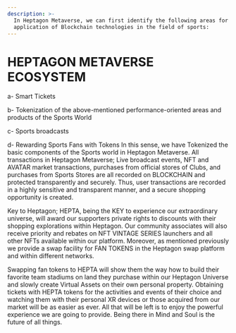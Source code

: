 ```yaml
---
description: >-
  In Heptagon Metaverse, we can first identify the following areas for the
  application of Blockchain technologies in the field of sports:
---
```


# HEPTAGON METAVERSE ECOSYSTEM

a- Smart Tickets&#x20;

b- Tokenization of the above-mentioned performance-oriented areas and products of the Sports World&#x20;

c- Sports broadcasts&#x20;

d- Rewarding Sports Fans with Tokens In this sense, we have Tokenized the basic components of the Sports world in Heptagon Metaverse. All transactions in Heptagon Metaverse; Live broadcast events, NFT and AVATAR market transactions, purchases from official stores of Clubs, and purchases from Sports Stores are all recorded on BLOCKCHAIN and protected transparently and securely. Thus, user transactions are recorded in a highly sensitive and transparent manner, and a secure shopping opportunity is created.&#x20;

&#x20;     Key to Heptagon; HEPTA, being the KEY to experience our extraordinary universe, will award our supporters private rights to discounts with their shopping explorations within Heptagon. Our community associates will also receive priority and rebates on NFT VINTAGE SERIES launchers and all other NFTs available within our platform. Moreover, as mentioned previously we provide a swap facility for FAN TOKENS in the Heptagon swap platform and within different networks.&#x20;

&#x20;    Swapping fan tokens to HEPTA will show them the way how to build their favorite team stadiums on land they purchase within our Heptagon Universe and slowly create Virtual Assets on their own personal property. Obtaining tickets with HEPTA tokens for the activities and events of their choice and watching them with their personal XR devices or those acquired from our market will be as easier as ever. All that will be left is to enjoy the powerful experience we are going to provide. Being there in Mind and Soul is the future of all things.
